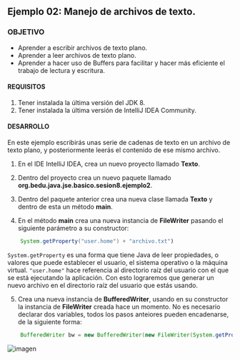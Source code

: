 ## Ejemplo 02: Manejo de archivos de texto.

### OBJETIVO

- Aprender a escribir archivos de texto plano.
- Aprender a leer archivos de texto plano.
- Aprender a hacer uso de Buffers para facilitar y hacer más eficiente el trabajo de lectura y escritura.

#### REQUISITOS

1. Tener instalada la última versión del JDK 8.
2. Tener instalada la última versión de IntelliJ IDEA Community.


#### DESARROLLO

En este ejemplo escribirás unas serie de cadenas de texto en un archivo de texto plano, y posteriormente leerás el contenido de ese mismo archivo. 

1. En el IDE IntelliJ IDEA, crea un nuevo proyecto llamado **Texto**.

2. Dentro del proyecto crea un nuevo paquete llamado **org.bedu.java.jse.basico.sesion8.ejemplo2**.

3. Dentro del paquete anterior crea una nueva clase llamada **Texto** y dentro de esta un método **main**.

4. En el método **main** crea una nueva instancia de **FileWriter** pasando el siguiente parámetro a su constructor:
```java
	System.getProperty("user.home") + "archivo.txt")
```

`System.getProperty` es una forma que tiene Java de leer propiedades, o valores que puede establecer el usuario, el sistema operativo o la máquina virtual. `"user.home"` hace referencia al directorio raíz del usuario con el que se está ejecutando la aplicación. Con esto lograremos que generar un nuevo archivo en el directorio raíz del usuario que estás usando.

5. Crea una nueva instancia de **BufferedWriter**, usando en su constructor la instancia de **FileWriter** creada hace un momento. No es necesario declarar dos variables, todos los pasos anteiores pueden encadenarse, de la siguiente forma:
```java
	BufferedWriter bw = new BufferedWriter(new FileWriter(System.getProperty("user.home") + "archivo.txt"));
```

![imagen](https://picsum.photos/200/300)


